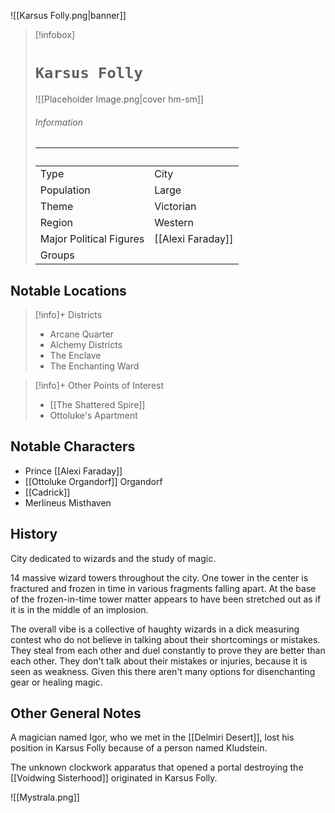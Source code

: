 ![[Karsus Folly.png|banner]] 
> [!infobox]
> # `Karsus Folly` 
> ![[Placeholder Image.png|cover hm-sm]]
> ###### Information
> ‎  | ‎  |
> ---|---|
> Type | City | 
> Population | Large | 
> Theme | Victorian |
> Region | Western  |
> Major Political Figures | [[Alexi Faraday]] |
> Groups | |

## Notable Locations
> [!info]+ Districts  
> - Arcane Quarter
> - Alchemy Districts
> - The Enclave
> - The Enchanting Ward

> [!info]+ Other Points of Interest
> - [[The Shattered Spire]]
> - Ottoluke's Apartment 

## Notable Characters
- Prince [[Alexi Faraday]]
- [[Ottoluke Organdorf]] Organdorf
- [[Cadrick]] 
- Merlineus Misthaven

## History
City dedicated to wizards and the study of magic. 

14 massive wizard towers throughout the city. One tower in the center is fractured and frozen in time in various fragments falling apart. At the base of the frozen-in-time tower matter appears to have been stretched out as if it is in the middle of an implosion. 

The overall vibe is a collective of haughty wizards in a dick measuring contest who do not believe in talking about their shortcomings or mistakes. They steal from each other and duel constantly to prove they are better than each other. They don't talk about their mistakes or injuries, because it is seen as weakness. Given this there aren't many options for disenchanting gear or healing magic.

## Other General Notes
A magician named Igor, who we met in the [[Delmiri Desert]], lost his position in Karsus Folly because of a person named Kludstein.

The unknown clockwork apparatus that opened a portal destroying the [[Voidwing Sisterhood]] originated in Karsus Folly.

![[Mystrala.png]] 